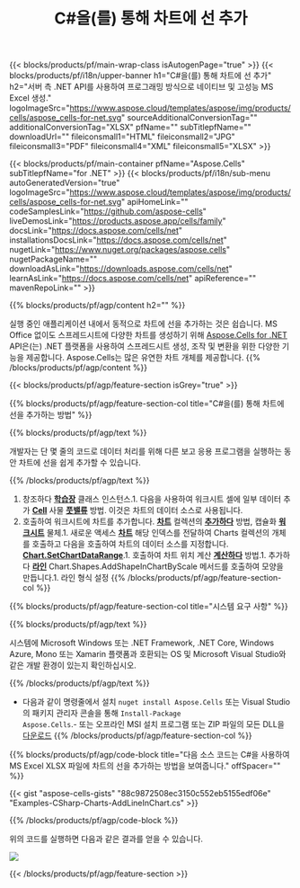 ﻿---
title: C#을(를) 통해 차트에 선 추가 
url: /ko/net/add-line-in-chart/ 
description: C# .NET 라이브러리를 사용하여 Excel에 차트의 선을 추가하기 위한 샘플 코드입니다. VB.NET, Asp.NET 또는 .NET 기반 응용 프로그램 내에서 MS Excel에 차트의 선을 추가하려면 이 코드를 사용하십시오.
---
{{< blocks/products/pf/main-wrap-class isAutogenPage="true" >}}
{{< blocks/products/pf/i18n/upper-banner h1="C#을(를) 통해 차트에 선 추가" h2="서버 측 .NET API를 사용하여 프로그래밍 방식으로 네이티브 및 고성능 MS Excel 생성." logoImageSrc="https://www.aspose.cloud/templates/aspose/img/products/cells/aspose_cells-for-net.svg" sourceAdditionalConversionTag="" additionalConversionTag="XLSX" pfName="" subTitlepfName="" downloadUrl="" fileiconsmall1="HTML" fileiconsmall2="JPG" fileiconsmall3="PDF" fileiconsmall4="XML" fileiconsmall5="XLSX" >}}

{{< blocks/products/pf/main-container pfName="Aspose.Cells" subTitlepfName="for .NET" >}}
{{< blocks/products/pf/i18n/sub-menu autoGeneratedVersion="true" logoImageSrc="https://www.aspose.cloud/templates/aspose/img/products/cells/aspose_cells-for-net.svg" apiHomeLink="" codeSamplesLink="https://github.com/aspose-cells" liveDemosLink="https://products.aspose.app/cells/family" docsLink="https://docs.aspose.com/cells/net" installationsDocsLink="https://docs.aspose.com/cells/net" nugetLink="https://www.nuget.org/packages/aspose.cells" nugetPackageName="" downloadAsLink="https://downloads.aspose.com/cells/net" learnAsLink="https://docs.aspose.com/cells/net" apiReference="" mavenRepoLink="" >}}

{{% blocks/products/pf/agp/content h2="" %}}

실행 중인 애플리케이션 내에서 동적으로 차트에 선을 추가하는 것은 쉽습니다. MS Office 없이도 스프레드시트에 다양한 차트를 생성하기 위해 [Aspose.Cells for .NET](https://products.aspose.com/cells/net)  API은(는) .NET 플랫폼을 사용하여 스프레드시트 생성, 조작 및 변환을 위한 다양한 기능을 제공합니다. Aspose.Cells는 많은 유연한 차트 개체를 제공합니다.
{{% /blocks/products/pf/agp/content %}}

{{< blocks/products/pf/agp/feature-section isGrey="true" >}}

{{% blocks/products/pf/agp/feature-section-col title="C#을(를) 통해 차트에 선을 추가하는 방법" %}}

{{% blocks/products/pf/agp/text %}}

 개발자는 단 몇 줄의 코드로 데이터 처리를 위해 다른 보고 응용 프로그램을 실행하는 동안 차트에 선을 쉽게 추가할 수 있습니다.

{{% /blocks/products/pf/agp/text %}}

1. 창조하다 [**학습장**](https://apireference.aspose.com/cells/net/aspose.cells/workbook) 클래스 인스턴스.1. 다음을 사용하여 워크시트 셀에 일부 데이터 추가 [**Cell**](https://apireference.aspose.com/cells/net/aspose.cells/cell) 사물 [**풋밸류**](https://apireference.aspose.com/cells/net/aspose.cells/cell/methods/putvalue/index) 방법.   이것은 차트의 데이터 소스로 사용됩니다.
1. 호출하여 워크시트에 차트를 추가합니다. [**차트**](https://apireference.aspose.com/cells/net/aspose.cells.charts/chartcollection) 컬렉션의 [**추가하다**](https://apireference.aspose.com/cells/net/aspose.cells.charts/chartcollection/methods/add) 방법, 캡슐화 [**워크시트**](https://apireference.aspose.com/cells/net/aspose.cells/worksheet) 물체.1. 새로운 액세스 [**차트**](https://apireference.aspose.com/cells/net/aspose.cells.charts/chart) 해당 인덱스를 전달하여 Charts 컬렉션의 개체를 호출하고 다음을 호출하여 차트의 데이터 소스를 지정합니다. [**Chart.SetChartDataRange**](https://https://apireference.aspose.com/cells/net/aspose.cells.charts/chart/methods/setchartdatarange).1. 호출하여 차트 위치 계산 [**계산하다**](https://https://apireference.aspose.com/cells/net/aspose.cells.charts/chart/methods/Calculate) 방법.1. 추가하다 [**라인**](https://apireference.aspose.com/cells/net/aspose.cells.drawing/shape/properties/msodrawingtype) Chart.Shapes.AddShapeInChartByScale 메서드를 호출하여 모양을 만듭니다.1. 라인 형식 설정
{{% /blocks/products/pf/agp/feature-section-col %}}

{{% blocks/products/pf/agp/feature-section-col title="시스템 요구 사항" %}}

{{% blocks/products/pf/agp/text %}}

 시스템에 Microsoft Windows 또는 .NET Framework, .NET Core, Windows Azure, Mono 또는 Xamarin 플랫폼과 호환되는 OS 및 Microsoft Visual Studio와 같은 개발 환경이 있는지 확인하십시오. 

{{% /blocks/products/pf/agp/text %}}

- 다음과 같이 명령줄에서 설치 <code>nuget install Aspose.Cells</code> 또는 Visual Studio의 패키지 관리자 콘솔을 통해 <code>Install-Package Aspose.Cells</code>.- 또는 오프라인 MSI 설치 프로그램 또는 ZIP 파일의 모든 DLL을 <a href="https://downloads.aspose.com/cells/net">다운로드</a>
{{% /blocks/products/pf/agp/feature-section-col %}}

{{% blocks/products/pf/agp/code-block title="다음 소스 코드는 C#을 사용하여 MS Excel XLSX 파일에 차트의 선을 추가하는 방법을 보여줍니다." offSpacer="" %}}

{{< gist "aspose-cells-gists" "88c9872508ec3150c552eb5155edf06e" "Examples-CSharp-Charts-AddLineInChart.cs" >}}

{{% /blocks/products/pf/agp/code-block %}}

위의 코드를 실행하면 다음과 같은 결과를 얻을 수 있습니다.

![](line-in-chart.png)

{{< /blocks/products/pf/agp/feature-section >}}


<!-- aboutfile Starts -->

